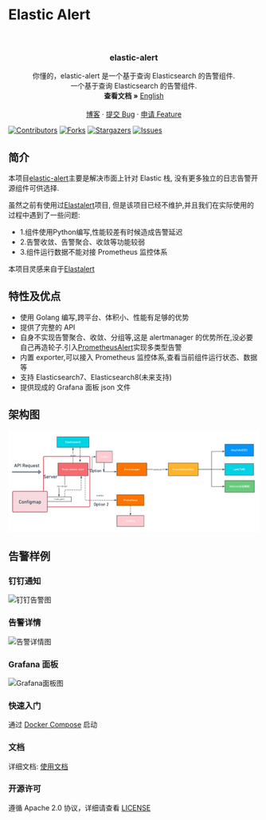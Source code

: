 # Elastic Alert

<br />
<p align="center">
<!--   <a href="https://github.com/openinsight-proj/openinsight">
    <img src="" alt="Logo" width="80" height="80">
  </a> -->

<h3 align="center">elastic-alert</h3>
  <p align="center">
    你懂的，elastic-alert 是一个基于查询 Elasticsearch 的告警组件.
    <br />
    一个基于查询 Elasticsearch 的告警组件.
    <br />
    <strong>查看文档 »</strong>
    <a href="https://github.com/openinsight-proj/elastic-alert/blob/main/README.md">English</a>
    <br />
    <br />
    <a href="">博客</a>
    ·
    <a href="https://github.com/openinsight-proj/elastic-alert/issues">提交 Bug</a>
    ·
    <a href="https://github.com/openinsight-proj/elastic-alert/issues">申请 Feature</a>
  </p>
</p>

[![Contributors][contributors-shield]][contributors-url]
[![Forks][forks-shield]][forks-url]
[![Stargazers][stars-shield]][stars-url]
[![Issues][issues-shield]][issues-url]

## 简介

本项目[elastic-alert](https://github.com/openinsight-proj/elastic-alert)主要是解决市面上针对 Elastic 栈,
没有更多独立的日志告警开源组件可供选择.

虽然之前有使用过[Elastalert](https://github.com/Yelp/elastalert)项目, 但是该项目已经不维护,并且我们在实际使用的过程中遇到了一些问题:

- 1.组件使用Python编写,性能较差有时候造成告警延迟
- 2.告警收敛、告警聚合、收敛等功能较弱
- 3.组件运行数据不能对接 Prometheus 监控体系

本项目灵感来自于[Elastalert](https://github.com/Yelp/elastalert)

## 特性及优点

- 使用 Golang 编写,跨平台、体积小、性能有足够的优势
- 提供了完整的 API
- 自身不实现告警聚合、收敛、分组等,这是 alertmanager 的优势所在,没必要自己再造轮子.引入[PrometheusAlert](https://github.com/feiyu563/PrometheusAlert)实现多类型告警
- 内置 exporter,可以接入 Prometheus 监控体系,查看当前组件运行状态、数据等
- 支持 Elasticsearch7、Elasticsearch8(未来支持)
- 提供现成的 Grafana 面板 json 文件

## 架构图

![架构图](docs/img/architecture.png)

## 告警样例

### 钉钉通知

![钉钉告警图](docs/img/alert.png)

### 告警详情

![告警详情图](docs/img/detail.png)

### Grafana 面板

![Grafana面板图](docs/img/grafana.png)

### 快速入门

通过 [Docker Compose](./CONTRIBUTING.md) 启动

### 文档

详细文档:  [使用文档](docs/document.md)

### 开源许可

遵循 Apache 2.0 协议，详细请查看 [LICENSE](LICENSE)


[contributors-shield]: https://img.shields.io/github/contributors/openinsight-proj/elastic-alert.svg?style=for-the-badge
[contributors-url]: https://github.com/openinsight-proj/elastic-alert/graphs/contributors
[forks-shield]: https://img.shields.io/github/forks/openinsight-proj/elastic-alert.svg?style=for-the-badge
[forks-url]: https://github.com/openinsight-proj/elastic-alert/network/members
[stars-shield]: https://img.shields.io/github/stars/openinsight-proj/elastic-alert.svg?style=for-the-badge
[stars-url]: https://github.com/openinsight-proj/elastic-alert/stargazers
[issues-shield]: https://img.shields.io/github/issues/openinsight-proj/elastic-alert.svg?style=for-the-badge
[issues-url]: https://github.com/openinsight-proj/elastic-alert/issues
